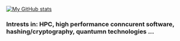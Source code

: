 [![My GitHub stats](https://github-readme-stats.vercel.app/api?username=jounaidr&theme=cobalt)](https://github.com/anuraghazra/github-readme-stats)

### Intrests in: HPC, high performance conncurent software, hashing/cryptography, quantumn technologies ...
